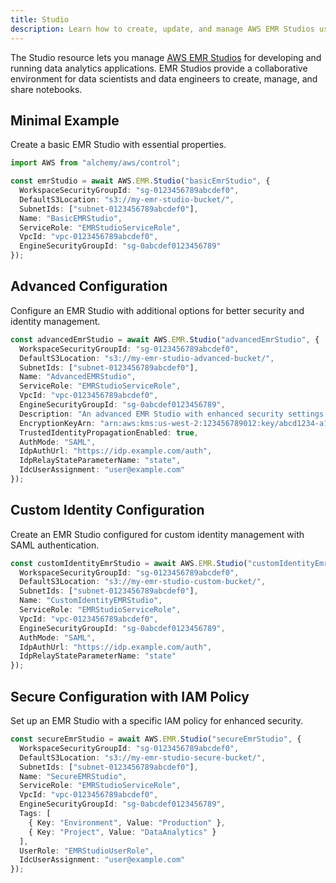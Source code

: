 ```yaml
---
title: Studio
description: Learn how to create, update, and manage AWS EMR Studios using Alchemy Cloud Control.
---
```


The Studio resource lets you manage [AWS EMR Studios](https://docs.aws.amazon.com/emr/latest/userguide/) for developing and running data analytics applications. EMR Studios provide a collaborative environment for data scientists and data engineers to create, manage, and share notebooks.

## Minimal Example

Create a basic EMR Studio with essential properties.

```ts
import AWS from "alchemy/aws/control";

const emrStudio = await AWS.EMR.Studio("basicEmrStudio", {
  WorkspaceSecurityGroupId: "sg-0123456789abcdef0",
  DefaultS3Location: "s3://my-emr-studio-bucket/",
  SubnetIds: ["subnet-0123456789abcdef0"],
  Name: "BasicEMRStudio",
  ServiceRole: "EMRStudioServiceRole",
  VpcId: "vpc-0123456789abcdef0",
  EngineSecurityGroupId: "sg-0abcdef0123456789"
});
```

## Advanced Configuration

Configure an EMR Studio with additional options for better security and identity management.

```ts
const advancedEmrStudio = await AWS.EMR.Studio("advancedEmrStudio", {
  WorkspaceSecurityGroupId: "sg-0123456789abcdef0",
  DefaultS3Location: "s3://my-emr-studio-advanced-bucket/",
  SubnetIds: ["subnet-0123456789abcdef0"],
  Name: "AdvancedEMRStudio",
  ServiceRole: "EMRStudioServiceRole",
  VpcId: "vpc-0123456789abcdef0",
  EngineSecurityGroupId: "sg-0abcdef0123456789",
  Description: "An advanced EMR Studio with enhanced security settings.",
  EncryptionKeyArn: "arn:aws:kms:us-west-2:123456789012:key/abcd1234-a123-456a-a12b-a123b4cd56ef",
  TrustedIdentityPropagationEnabled: true,
  AuthMode: "SAML",
  IdpAuthUrl: "https://idp.example.com/auth",
  IdpRelayStateParameterName: "state",
  IdcUserAssignment: "user@example.com"
});
```

## Custom Identity Configuration

Create an EMR Studio configured for custom identity management with SAML authentication.

```ts
const customIdentityEmrStudio = await AWS.EMR.Studio("customIdentityEmrStudio", {
  WorkspaceSecurityGroupId: "sg-0123456789abcdef0",
  DefaultS3Location: "s3://my-emr-studio-custom-bucket/",
  SubnetIds: ["subnet-0123456789abcdef0"],
  Name: "CustomIdentityEMRStudio",
  ServiceRole: "EMRStudioServiceRole",
  VpcId: "vpc-0123456789abcdef0",
  EngineSecurityGroupId: "sg-0abcdef0123456789",
  AuthMode: "SAML",
  IdpAuthUrl: "https://idp.example.com/auth",
  IdpRelayStateParameterName: "state"
});
```

## Secure Configuration with IAM Policy

Set up an EMR Studio with a specific IAM policy for enhanced security.

```ts
const secureEmrStudio = await AWS.EMR.Studio("secureEmrStudio", {
  WorkspaceSecurityGroupId: "sg-0123456789abcdef0",
  DefaultS3Location: "s3://my-emr-studio-secure-bucket/",
  SubnetIds: ["subnet-0123456789abcdef0"],
  Name: "SecureEMRStudio",
  ServiceRole: "EMRStudioServiceRole",
  VpcId: "vpc-0123456789abcdef0",
  EngineSecurityGroupId: "sg-0abcdef0123456789",
  Tags: [
    { Key: "Environment", Value: "Production" },
    { Key: "Project", Value: "DataAnalytics" }
  ],
  UserRole: "EMRStudioUserRole",
  IdcUserAssignment: "user@example.com"
});
```